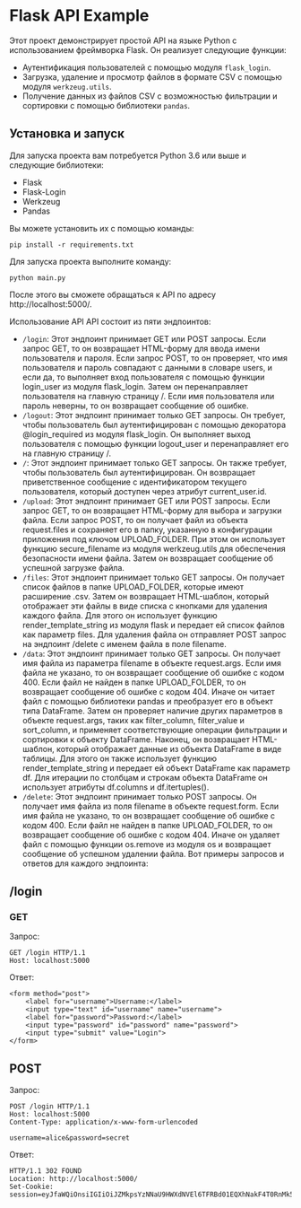 # Flask API Example

Этот проект демонстрирует простой API на языке Python с использованием фреймворка Flask. Он реализует следующие функции:

- Аутентификация пользователей с помощью модуля `flask_login`.
- Загрузка, удаление и просмотр файлов в формате CSV с помощью модуля `werkzeug.utils`.
- Получение данных из файлов CSV с возможностью фильтрации и сортировки с помощью библиотеки `pandas`.

## Установка и запуск

Для запуска проекта вам потребуется Python 3.6 или выше и следующие библиотеки:

- Flask
- Flask-Login
- Werkzeug
- Pandas

Вы можете установить их с помощью команды:
```
pip install -r requirements.txt
```

Для запуска проекта выполните команду:
```
python main.py
```
После этого вы сможете обращаться к API по адресу http://localhost:5000/.

Использование API
API состоит из пяти эндпоинтов:

- ```/login```: Этот эндпоинт принимает GET или POST запросы. Если запрос GET, то он возвращает HTML-форму для ввода имени пользователя и пароля. Если запрос POST, то он проверяет, что имя пользователя и пароль совпадают с данными в словаре users, и если да, то выполняет вход пользователя с помощью функции login_user из модуля flask_login. Затем он перенаправляет пользователя на главную страницу /. Если имя пользователя или пароль неверны, то он возвращает сообщение об ошибке.
- ```/logout```: Этот эндпоинт принимает только GET запросы. Он требует, чтобы пользователь был аутентифицирован с помощью декоратора @login_required из модуля flask_login. Он выполняет выход пользователя с помощью функции logout_user и перенаправляет его на главную страницу /.
- ```/```: Этот эндпоинт принимает только GET запросы. Он также требует, чтобы пользователь был аутентифицирован. Он возвращает приветственное сообщение с идентификатором текущего пользователя, который доступен через атрибут current_user.id.
- ```/upload```: Этот эндпоинт принимает GET или POST запросы. Если запрос GET, то он возвращает HTML-форму для выбора и загрузки файла. Если запрос POST, то он получает файл из объекта request.files и сохраняет его в папку, указанную в конфигурации приложения под ключом UPLOAD_FOLDER. При этом он использует функцию secure_filename из модуля werkzeug.utils для обеспечения безопасности имени файла. Затем он возвращает сообщение об успешной загрузке файла.
- ```/files```: Этот эндпоинт принимает только GET запросы. Он получает список файлов в папке UPLOAD_FOLDER, которые имеют расширение .csv. Затем он возвращает HTML-шаблон, который отображает эти файлы в виде списка с кнопками для удаления каждого файла. Для этого он использует функцию render_template_string из модуля flask и передает ей список файлов как параметр files. Для удаления файла он отправляет POST запрос на эндпоинт /delete с именем файла в поле filename.
- ```/data```: Этот эндпоинт принимает только GET запросы. Он получает имя файла из параметра filename в объекте request.args. Если имя файла не указано, то он возвращает сообщение об ошибке с кодом 400. Если файл не найден в папке UPLOAD_FOLDER, то он возвращает сообщение об ошибке с кодом 404. Иначе он читает файл с помощью библиотеки pandas и преобразует его в объект типа DataFrame. Затем он проверяет наличие других параметров в объекте request.args, таких как filter_column, filter_value и sort_column, и применяет соответствующие операции фильтрации и сортировки к объекту DataFrame. Наконец, он возвращает HTML-шаблон, который отображает данные из объекта DataFrame в виде таблицы. Для этого он также использует функцию render_template_string и передает ей объект DataFrame как параметр df. Для итерации по столбцам и строкам объекта DataFrame он использует атрибуты df.columns и df.itertuples().
- ```/delete```: Этот эндпоинт принимает только POST запросы. Он получает имя файла из поля filename в объекте request.form. Если имя файла не указано, то он возвращает сообщение об ошибке с кодом 400. Если файл не найден в папке UPLOAD_FOLDER, то он возвращает сообщение об ошибке с кодом 404. Иначе он удаляет файл с помощью функции os.remove из модуля os и возвращает сообщение об успешном удалении файла.
Вот примеры запросов и ответов для каждого эндпоинта:

## /login
### GET
Запрос:
```
GET /login HTTP/1.1
Host: localhost:5000
```
Ответ:
```
<form method="post">
    <label for="username">Username:</label>
    <input type="text" id="username" name="username">
    <label for="password">Password:</label>
    <input type="password" id="password" name="password">
    <input type="submit" value="Login">
</form>
```
## POST
Запрос:
```
POST /login HTTP/1.1
Host: localhost:5000
Content-Type: application/x-www-form-urlencoded

username=alice&password=secret
```
Ответ:
```
HTTP/1.1 302 FOUND
Location: http://localhost:5000/
Set-Cookie: session=eyJfaWQiOnsiIGIiOiJZMkpsYzNNaU9HWXdNVEl6TFRBd01EQXhNakF4T0RnMk5qQXhOekUwT0RZPSJ9fQ.X9x2Lg.w8y3fK7
```
